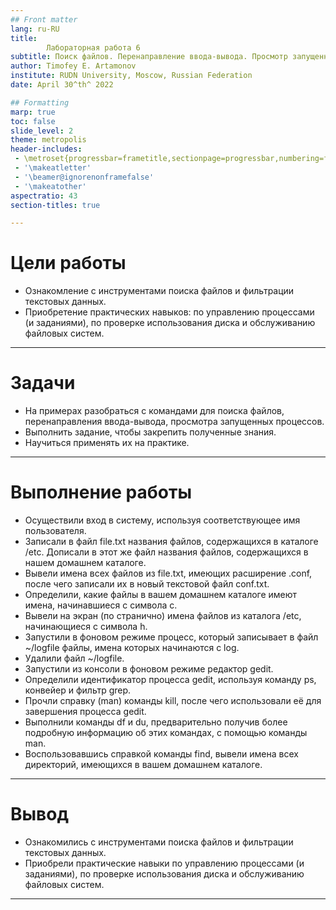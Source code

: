 ```yaml
---
## Front matter
lang: ru-RU
title: 
        Лабораторная работа 6
subtitle: Поиск файлов. Перенаправление ввода-вывода. Просмотр запущенных процессов
author: Timofey E. Artamonov
institute: RUDN University, Moscow, Russian Federation
date: April 30^th^ 2022

## Formatting
marp: true
toc: false
slide_level: 2
theme: metropolis
header-includes: 
 - \metroset{progressbar=frametitle,sectionpage=progressbar,numbering=fraction}
 - '\makeatletter'
 - '\beamer@ignorenonframefalse'
 - '\makeatother'
aspectratio: 43
section-titles: true

---
```


# Цели работы

* Ознакомление с инструментами поиска файлов и фильтрации текстовых данных. 
* Приобретение практических навыков: по управлению процессами (и заданиями), по проверке использования диска и обслуживанию файловых систем.

---

# Задачи

* На примерах разобраться с командами для поиска файлов, перенаправления ввода-вывода, просмотра запущенных процессов.
* Выполнить задание, чтобы закрепить полученные знания.
* Научиться применять их на практике.

---

# Выполнение работы

* Осуществили вход в систему, используя соответствующее имя пользователя.
* Записали в файл file.txt названия файлов, содержащихся в каталоге /etc. Дописали в этот же файл названия файлов, содержащихся в нашем домашнем каталоге.
* Вывели имена всех файлов из file.txt, имеющих расширение .conf, после чего записали их в новый текстовой файл conf.txt.
* Определили, какие файлы в вашем домашнем каталоге имеют имена, начинавшиеся с символа c.
* Вывели на экран (по странично) имена файлов из каталога /etc, начинающиеся с символа h. 
* Запустили в фоновом режиме процесс, который записывает в файл ~/logfile файлы, имена которых начинаются с log.
* Удалили файл ~/logfile.
*  Запустили из консоли в фоновом режиме редактор gedit.
*  Определили идентификатор процесса gedit, используя команду ps, конвейер и фильтр grep.
*  Прочли справку (man) команды kill, после чего использовали её для завершения процесса gedit.
*  Выполнили команды df и du, предварительно получив более подробную информацию об этих командах, с помощью команды man.
*  Воспользовавшись справкой команды find, вывели имена всех директорий, имеющихся в вашем домашнем каталоге.

---

# Вывод

* Ознакомились с инструментами поиска файлов и фильтрации текстовых данных. 
* Приобрели практические навыки по управлению процессами (и заданиями), по проверке использования диска и обслуживанию файловых систем.

---
